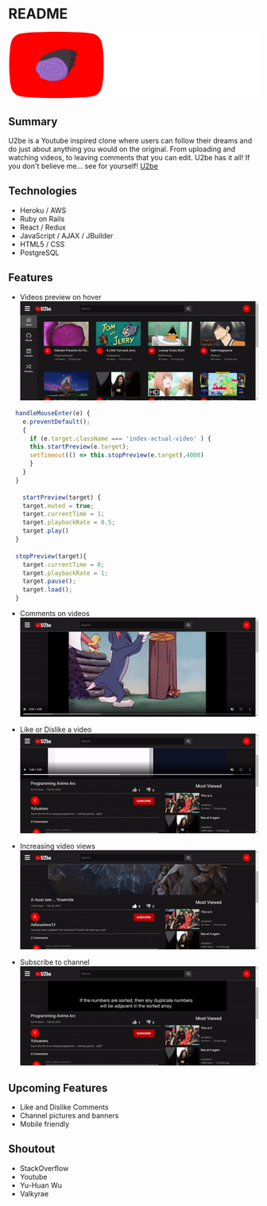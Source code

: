 # README

![logo](app/assets/images/U2be.svg)

## Summary

U2be is a Youtube inspired clone where users can follow their dreams and do just about anything you would on the original. From uploading and watching videos, to leaving comments that you can edit. U2be has it all! If you don't believe me... see for yourself! [U2be](https://the-u2be.herokuapp.com/#/)

## Technologies

* Heroku / AWS
* Ruby on Rails
* React / Redux
* JavaScript / AJAX / JBuilder
* HTML5 / CSS
* PostgreSQL

## Features 

* Videos preview on hover <br>
![hover](app/assets/images/video_hover_gif.gif)

```javascript 
  handleMouseEnter(e) {
    e.preventDefault();
    {
      if (e.target.className === 'index-actual-video' ) {
      this.startPreview(e.target);
      setTimeout(() => this.stopPreview(e.target),4000)
      }
    } 
  }

    startPreview(target) {
    target.muted = true;
    target.currentTime = 1;
    target.playbackRate = 0.5;
    target.play()
  }
  
  stopPreview(target){
    target.currentTime = 0;
    target.playbackRate = 1;
    target.pause();
    target.load();
  }

```

* Comments on videos <br>
![comment](app/assets/images/comments_gif.gif)

* Like or Dislike a video <br>
![like](app/assets/images/like_video_gif.gif)

* Increasing video views <br>
![views](app/assets/images/video_views_gif.gif)

* Subscribe to channel <br>
![subscribe](app/assets/images/subscribe_gif.gif)

## Upcoming Features

* Like and Dislike Comments 
* Channel pictures and banners
* Mobile friendly 

## Shoutout

* StackOverflow
* Youtube
* Yu-Huan Wu
* Valkyrae